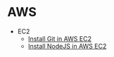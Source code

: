 # AWS
- EC2 
    - [Install Git in AWS EC2 ](https://cloudaffaire.com/how-to-install-git-in-aws-ec2-instance/)
    - [Install NodeJS in AWS EC2](https://docs.aws.amazon.com/sdk-for-javascript/v2/developer-guide/setting-up-node-on-ec2-instance.html)


